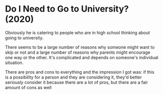 # Do I Need to Go to University? (2020)

Obviously he is catering to people who are in high school thinking about going to university. 

There seems to be a large number of reasons why someone might want to skip or not and a large number of reasons why parents might encourage one way or the other. It's complicated and depends on someone's individual situation. 

There are pros and cons to everything and the impression I got was: if this is a possibility for a person and they are considering it, they'd better seriously consider it because there are a lot of pros, but there are a fair amount of cons as well